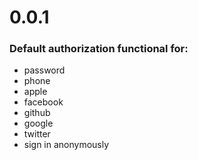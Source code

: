 # 0.0.1

### Default authorization functional for:

- password
- phone
- apple
- facebook
- github
- google
- twitter
- sign in anonymously
